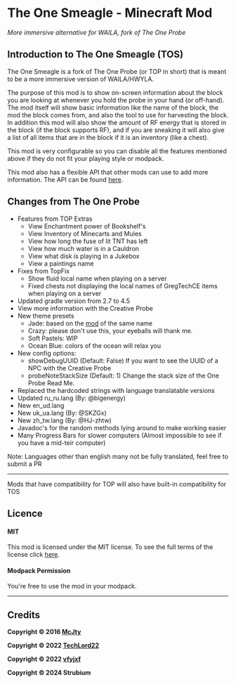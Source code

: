 # The One Smeagle - Minecraft Mod
_More immersive alternative for WAILA, fork of The One Probe_

## Introduction to The One Smeagle (TOS)

The One Smeagle is a fork of The One Probe (or TOP in short) that is meant to be a more immersive version of WAILA/HWYLA.

The purpose of this mod is to show on-screen information about the block you are looking at whenever you hold the probe in your hand (or off-hand). The mod itself will show basic information like the name of the block, the mod the block comes from, and also the tool to use for harvesting the block. In addition this mod will also show the amount of RF energy that is stored in the block (if the block supports RF), and if you are sneaking it will also give a list of all items that are in the block if it is an inventory (like a chest).

This mod is very configurable so you can disable all the features mentioned above if they do not fit your playing style or modpack.

This mod also has a flexible API that other mods can use to add more information. The API can be found [here](https://github.com/McJty/TheOneProbe/tree/master/src/main/java/mcjty/theoneprobe/api).

## Changes from The One Probe
* Features from TOP Extras
    * View Enchantment power of Bookshelf's
    * View Inventory of Minecarts and Mules
    * View how long the fuse of lit TNT has left
    * View how much water is in a Cauldron
    * View what disk is playing in a Jukebox
    * View a paintings name
* Fixes from TopFix
   * Show fluid local name when playing on a server
   * Fixed chests not displaying the local names of GregTechCE items when playing on a server               
* Updated gradle version from 2.7 to 4.5
* View more information with the Creative Probe
* New theme presets
   * Jade: based on the [mod](https://www.curseforge.com/minecraft/mc-mods/jade) of the same name
   * Crazy: please don't use this, your eyeballs will thank me.
   * Soft Pastels: WIP
   * Ocean Blue: colors of the ocean will relax you
* New config options:
   * showDebugUUID (Default: False) If you want to see the UUID of a NPC with the Creative Probe
   * probeNoteStackSize (Default: 1) Change the stack size of the One Probe Read Me. 
* Replaced the hardcoded strings with language translatable versions
* Updated ru_ru.lang (By: @bigenergy)
* New en_ud.lang
* New uk_ua.lang (By: @SKZGx)
* New zh_tw.lang (By: @HJ-zhtw)
* Javadoc's for the random methods lying around to make working easier
* Many Progress Bars for slower computers (Almost impossible to see if you have a mid-teir computer)

Note: Languages other than english many not be fully translated, feel free to submit a PR

***

Mods that have compatibility for TOP will also have built-in compatibility for TOS

## Licence

#### MIT

This mod is licensed under the MIT license. To see the full terms of the license click [here](https://github.com/McJty/TheOneProbe/blob/1.10/LICENCE).

#### Modpack Permission

You're free to use the mod in your modpack.

***

## Credits

**Copyright © 2016 [McJty](https://twitter.com/McJty)**

**Copyright © 2022 [TechLord22](https://github.com/TechLord22)**

**Copyright © 2022 [vfyjxf](https://github.com/vfyjxf)**

**Copyright © 2024 Strubium**
